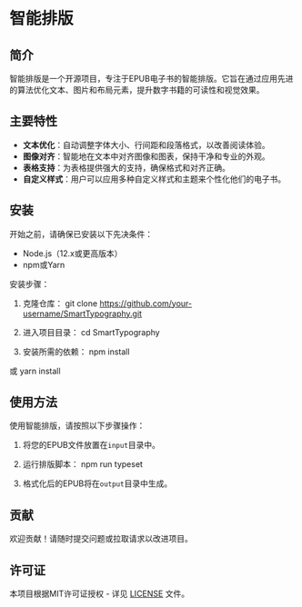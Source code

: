 # 智能排版

## 简介

智能排版是一个开源项目，专注于EPUB电子书的智能排版。它旨在通过应用先进的算法优化文本、图片和布局元素，提升数字书籍的可读性和视觉效果。

## 主要特性

- **文本优化**：自动调整字体大小、行间距和段落格式，以改善阅读体验。
- **图像对齐**：智能地在文本中对齐图像和图表，保持干净和专业的外观。
- **表格支持**：为表格提供强大的支持，确保格式和对齐正确。
- **自定义样式**：用户可以应用多种自定义样式和主题来个性化他们的电子书。

## 安装

开始之前，请确保已安装以下先决条件：

- Node.js（12.x或更高版本）
- npm或Yarn

安装步骤：

1. 克隆仓库：
git clone https://github.com/your-username/SmartTypography.git

2. 进入项目目录：
cd SmartTypography

3. 安装所需的依赖：
npm install

或
yarn install


## 使用方法

使用智能排版，请按照以下步骤操作：

1. 将您的EPUB文件放置在`input`目录中。
2. 运行排版脚本：
npm run typeset

3. 格式化后的EPUB将在`output`目录中生成。

## 贡献

欢迎贡献！请随时提交问题或拉取请求以改进项目。

## 许可证

本项目根据MIT许可证授权 - 详见 [LICENSE](LICENSE) 文件。
